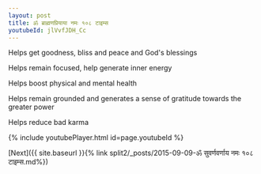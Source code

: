 ```yaml
---
layout: post
title: ॐ ब्राह्मणप्रियाया नमः १०८ टाइम्स
youtubeId: jlVvfJDH_Cc
---
```

 
 
Helps get goodness, bliss and peace and God's blessings
 
Helps remain focused, help generate inner energy 
 
Helps boost physical and mental health 
 
Helps remain grounded and generates a sense of gratitude towards the greater power 
 
Helps reduce bad karma
 
 
 
 


{% include youtubePlayer.html id=page.youtubeId %}
 
[Next]({{ site.baseurl }}{% link  split2/_posts/2015-09-09-ॐ सुवर्णवर्णाय नमः १०८ टाइम्स.md%})
 
